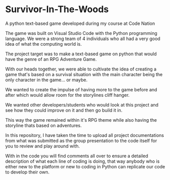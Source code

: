 # Survivor-In-The-Woods
A python text-based game developed during my course at Code Nation

The game was built on Visual Studio Code with the Python programming language.
We were a strong team of 4 individuals who all had a very good idea of what the computing world is.

The project target was to make a text-based game on python that would have the genre of an RPG Adventure Game.

With our heads together, we were able to cultivate the idea of creating a game that's based on a survival situation with the main character being the only character in the game... or maybe.

We wanted to create the impulse of having more to the game before and after which would allow room for the storylines cliff hanger.

We wanted other developers/students who would look at this project and see how they could improve on it and then go build it in. 

This way the game remained within it's RPG theme while also having the storyline thats based on adventures. 

In this repository, I have taken the time to upload all project documentations from what was submitted as the group presentation to the code itself for you to review and play around with. 

With in the code you will find comments all over to ensure a detailed description of what each line of coding is doing, that way anybody who is either new to the platform or new to coding in Python can replicate our code to develop their own. 


